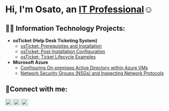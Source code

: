 <h1>Hi, I'm Osato, an <a href="https://linkedin.com/in/osato-gbinigie">IT Professional</a>☺</h1>

<h2>👨‍💻 Information Technology Projects:</h2>

- <b>osTicket (Help Desk Ticketing System)</b>
  - [osTicket: Prerequisites and Installation](https://github.com/jonomas/osticket-prereqs)
  - [osTicket: Post-Installation Configuration](https://github.com/jonomas/post-install-config)
  - [osTicket: Ticket Lifecycle Examples](https://github.com/jonomas/ticket-lifecycle)
- <b>Microsoft Azure</b>
  - [Configuring On-premises Active Directory within Azure VMs](https://github.com/jonomas/configure-ad)
  - [Network Security Groups (NSGs) and Inspecting Network Protocols](https://github.com/jonomas/azure-network-protocols)

<h2>🤳Connect with me:</h2>

[<img align="left" alt="Josh | Twitter" width="22px" src="https://cdn.jsdelivr.net/npm/simple-icons@v3/icons/twitter.svg" />][twitter]
[<img align="left" alt="Josh | LinkedIn" width="22px" src="https://cdn.jsdelivr.net/npm/simple-icons@v3/icons/linkedin.svg" />][linkedin]
[<img align="left" alt="Josh | Instagram" width="22px" src="https://cdn.jsdelivr.net/npm/simple-icons@v3/icons/instagram.svg" />][instagram]

[twitter]: https://twitter.com/osatojoe
[instagram]: https://www.instagram.com/gbinigieosato
[linkedin]: https://linkedin.com/in/osato-gbinigie
